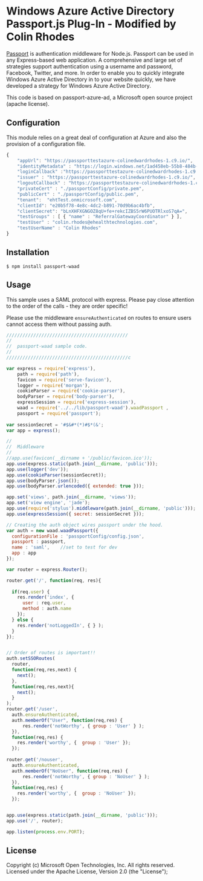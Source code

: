 ﻿# Windows Azure Active Directory Passport.js Plug-In - Modified by Colin Rhodes

[Passport](http://passportjs.org/) is authentication middleware for Node.js. Passport can be used in any Express-based web application. A comprehensive and large set of strategies support authentication using a username and password, Facebook, Twitter, and more. In order to enable you to quickly integrate Windows Azure Active Directory in to your website quickly, we have developed a strategy for Windows Azure Active Directory.

This code is based on passport-azure-ad, a Microsoft open source project (apache license).

## Configuration

This module relies on a great deal of configuration at Azure and also the provision of a configuration file.

```javascript
{
    "appUrl": "https://passporttestazure-colinedwardrhodes-1.c9.io/",
    "identityMetadata" : "https://login.windows.net/1ad458eb-55b8-484b-b1b7-379be2dd07f6/federationmetadata/2007-06/federationmetadata.xml",
    "loginCallback" :"https://passporttestazure-colinedwardrhodes-1.c9.io/login/callback/",
    "issuer" : "https://passporttestazure-colinedwardrhodes-1.c9.io/",
    "logoutCallback" : "https://passporttestazure-colinedwardrhodes-1.c9.io/logout/callback/",
    "privateCert" : "./passportConfig/private.pem",
    "publicCert" : "./passportConfig/public.pem",
    "tenant":  "ehtTest.onmicrosoft.com",
    "clientId": "e20b5f78-4e8c-4dc2-b891-70d9b6ac4bfb",
    "clientSecret": "bLnXHFXGNGOZ8qU+fe+rekcIZBS5rW6PUOTRlxoS7qA=",
    "testGroups" : [ { "name" : "ReferralGatewayCoordinator" } ],
    "testUser" : "colin.rhodes@ehealthtechnologies.com",
    "testUserName" : "Colin Rhodes"
}
```

## Installation

```
$ npm install passport-waad
```

## Usage

This sample uses a SAML protocol with express.  Please pay close attention to the order of the calls - they are order specific!

Please use the middleware ```ensureAuthenticated``` on routes to ensure users cannot access them without passing auth.

```javascript
/////////////////////////////////////////////
//
//  passport-waad sample code.
//
/////////////////////////////////////////////c

var express = require('express'),
    path = require('path'),
    favicon = require('serve-favicon'),
    logger = require('morgan'),
    cookieParser = require('cookie-parser'),
    bodyParser = require('body-parser'),
    expressSession = require('express-session'),
    waad = require('../../lib/passport-waad').waadPassport ,
    passport = require('passport');
  
var sessionSecret = '#$&#*(*)#$*(&';
var app = express();

//
//  Middleware
//
//app.use(favicon(__dirname + '/public/favicon.ico'));
app.use(express.static(path.join(__dirname, 'public')));
app.use(logger('dev'));
app.use(cookieParser(sessionSecret));
app.use(bodyParser.json());
app.use(bodyParser.urlencoded({ extended: true }));

app.set('views', path.join(__dirname, 'views'));
app.set('view engine', 'jade');
app.use(require('stylus').middleware(path.join(__dirname, 'public')));
app.use(expressSession({ secret: sessionSecret }));

// Creating the auth object wires passport under the hood.
var auth = new waad.waadPassport({
  configurationFile : 'passportConfig/config.json',
  passport : passport,
  name : 'saml',    //set to test for dev
  app : app
});

var router = express.Router();

router.get('/', function(req, res){
  
  if(req.user) {
    res.render('index', { 
      user : req.user,
      method : auth.name
    });
  } else {
    res.render('notLoggedIn', { } );
  }
});


// Order of routes is important!!
auth.setSSORoutes(
  router,
  function(req,res,next) { 
    next();
  },
  function(req,res,next){ 
    next();
  }
);
router.get('/user',
  auth.ensureAuthenticated,
  auth.memberOf("User", function(req,res) { 
      res.render('notWorthy', { group : 'User' } );
  }),
  function(req,res) { 
    res.render('worthy', {  group : 'User' });
  });
  
router.get('/nouser',
  auth.ensureAuthenticated,
  auth.memberOf("NoUser", function(req,res) { 
      res.render('notWorthy', { group : 'NoUser' } );
  }),
  function(req,res) { 
    res.render('worthy', {  group : 'NoUser' });
  });


app.use(express.static(path.join(__dirname, 'public')));
app.use('/', router);

app.listen(process.env.PORT);

```

## License
Copyright (c) Microsoft Open Technologies, Inc.  All rights reserved. Licensed under the Apache License, Version 2.0 (the "License"); 
